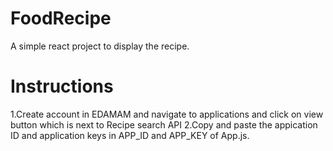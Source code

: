 # FoodRecipe
A simple react project to display the recipe.

# Instructions

1.Create account in EDAMAM and navigate to applications and click on view button which is next to Recipe search API
2.Copy and paste the appication ID and application keys in APP_ID and APP_KEY of App.js.




